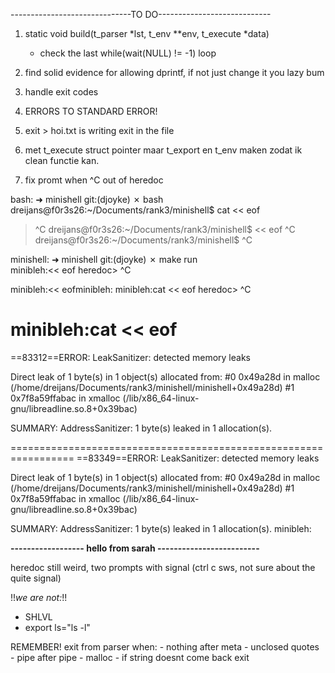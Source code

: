 ------------------------------TO DO----------------------------

1) 
    static void	build(t_parser *lst, t_env **env, t_execute *data)
     * check the last while(wait(NULL) != -1) loop

2) find solid evidence for allowing dprintf, if not just change it you lazy bum

3) handle exit codes

4) ERRORS TO STANDARD ERROR!

5) exit > hoi.txt is writing exit in the file

6) met t_execute struct pointer maar t_export en t_env maken zodat ik clean functie kan.

7) fix promt when ^C out of heredoc

bash:
➜  minishell git:(djoyke) ✗ bash
dreijans@f0r3s26:~/Documents/rank3/minishell$ cat << eof
> ^C
dreijans@f0r3s26:~/Documents/rank3/minishell$ << eof
> ^C
dreijans@f0r3s26:~/Documents/rank3/minishell$ ^C

minishell:
➜  minishell git:(djoyke) ✗ make run                    
minibleh:<< eof
heredoc> ^C

minibleh:<< eofminibleh:
minibleh:cat << eof
heredoc> ^C

minibleh:cat << eof
=================================================================
==83312==ERROR: LeakSanitizer: detected memory leaks

Direct leak of 1 byte(s) in 1 object(s) allocated from:
    #0 0x49a28d in malloc (/home/dreijans/Documents/rank3/minishell/minishell+0x49a28d)
    #1 0x7f8a59ffabac in xmalloc (/lib/x86_64-linux-gnu/libreadline.so.8+0x39bac)

SUMMARY: AddressSanitizer: 1 byte(s) leaked in 1 allocation(s).

=================================================================
==83349==ERROR: LeakSanitizer: detected memory leaks

Direct leak of 1 byte(s) in 1 object(s) allocated from:
    #0 0x49a28d in malloc (/home/dreijans/Documents/rank3/minishell/minishell+0x49a28d)
    #1 0x7f8a59ffabac in xmalloc (/lib/x86_64-linux-gnu/libreadline.so.8+0x39bac)

SUMMARY: AddressSanitizer: 1 byte(s) leaked in 1 allocation(s).
minibleh:

**------------------ hello from sarah -------------------------**

heredoc still weird, two prompts with signal (ctrl c sws, not sure about the quite signal)

!!*we are not:*!!
- SHLVL
- export ls="ls -l"

REMEMBER! exit from parser when:
	- nothing after meta
	- unclosed quotes
	- pipe after pipe
	- malloc
	- if string doesnt come back exit
 